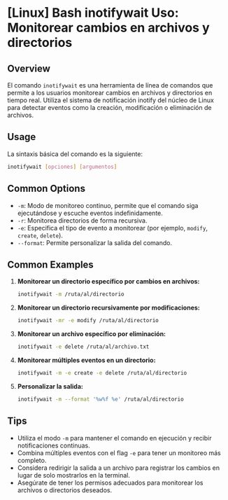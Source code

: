 # [Linux] Bash inotifywait Uso: Monitorear cambios en archivos y directorios

## Overview
El comando `inotifywait` es una herramienta de línea de comandos que permite a los usuarios monitorear cambios en archivos y directorios en tiempo real. Utiliza el sistema de notificación inotify del núcleo de Linux para detectar eventos como la creación, modificación o eliminación de archivos.

## Usage
La sintaxis básica del comando es la siguiente:

```bash
inotifywait [opciones] [argumentos]
```

## Common Options
- `-m`: Modo de monitoreo continuo, permite que el comando siga ejecutándose y escuche eventos indefinidamente.
- `-r`: Monitorea directorios de forma recursiva.
- `-e`: Especifica el tipo de evento a monitorear (por ejemplo, `modify`, `create`, `delete`).
- `--format`: Permite personalizar la salida del comando.

## Common Examples
1. **Monitorear un directorio específico por cambios en archivos:**
   ```bash
   inotifywait -m /ruta/al/directorio
   ```

2. **Monitorear un directorio recursivamente por modificaciones:**
   ```bash
   inotifywait -mr -e modify /ruta/al/directorio
   ```

3. **Monitorear un archivo específico por eliminación:**
   ```bash
   inotifywait -e delete /ruta/al/archivo.txt
   ```

4. **Monitorear múltiples eventos en un directorio:**
   ```bash
   inotifywait -m -e create -e delete /ruta/al/directorio
   ```

5. **Personalizar la salida:**
   ```bash
   inotifywait -m --format '%w%f %e' /ruta/al/directorio
   ```

## Tips
- Utiliza el modo `-m` para mantener el comando en ejecución y recibir notificaciones continuas.
- Combina múltiples eventos con el flag `-e` para tener un monitoreo más completo.
- Considera redirigir la salida a un archivo para registrar los cambios en lugar de solo mostrarlos en la terminal.
- Asegúrate de tener los permisos adecuados para monitorear los archivos o directorios deseados.